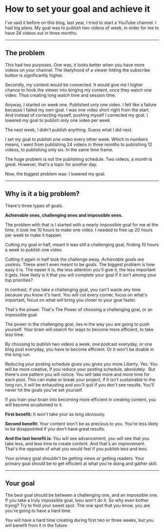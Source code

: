 # How to set your goal and achieve it 

I've said it before on this blog, last year, I tried to start a YouTube channel. I had big plans. My goal was to publish two videos of week, in order for me to have 24 videos out in three months. 


---

## The problem 

This had two purposes. One was, it looks better when you have more videos on your channel. The likelyhood of a viewer hitting the subscribe button is significantly higher. 

Secondly, my content would be connected. It would give me I higher chance to hook the viewer into binging my content, once they watch one video. Thus creating long watch time and session time. 

Anyway, I started on week one. Published only one video. I felt like a failure because I failed my own goal. I was one video short right from the start. And instead of correcting myself, pushing myself I corrected my goal. I lowered my goal to publish only one video per week. 

The next week, I didn't publish anything. Guess what I did next. 

I set my goal to publish one video every other week. Which in numbers means, I went from publishing 24 videos in three months to publishing 12 videos, to publishing only six. In the same time frame. 

The huge problem is not the publishing schedule. Two videos, a month is great. However, that's a topic for another day. 

Now, the biggest problem was: I lowered my goal. 


---

## Why is it a big problem? 

There's three types of goals. 

**Achievable ones, challenging ones and impossible ones.** 

The problem with that is I started with a nearly impossible goal for me at the time, it took me 10 hours to make one video. I needed to free up 20 hours per week to make it happen. 

Cutting my goal in half, meant it was still a challenging goal, finding 10 hours a week to publish one video. 

Cutting it again in half took the challenge away. *Achievable goals are useless.* These aren't even meant to be goals. 
The biggest problem is how easy it is. The easier it is, the less attention you'll give it, the less important it gets. How likely is it that you will complete your goal if it isn't among your top priorities?

In contrast, if you take a challenging goal, you can't waste any time because you know it's hard. You will cut every corner, focus on what's important, focus on what will bring you closer to your goal faster. 

That's the power. That's The Power of choosing a challenging goal, or an impossible goal. 

The power in the challenging goal, lies in the way you are going to push yourself. Your brain will search for ways to become more efficient, to take less time. 

By choosing to publish two videos a week, one podcast everyday, or one blog post everyday, you have to become efficient. Or it won't be doable in the long run. 

Reducing your posting schedule gives you gives you more Liberty. Yes. You will be more creative, if you reduce your posting schedule, absolutely.  But there's one pattern you will notice. You will take more and more time for each post. This can make or break your project, if it isn't sustainable in the long run, it will be exhausting and you'll quit if you don't see results. You'll never hit the goals you've set yourself. 

If you train your brain into becoming more efficient in creating content, you will become acustomed to it. 

**First benefit:** It won't take your as long obviously.

**Second benefit:** Your content won't be as precious to you. You're less likely to be disappointed if you don't have great results. 

**And the last benefit is:** You will see advancement, you will see that you take less, and less time to create content. And that's an improvement. That's the opposite of what you would feel if you publish less and less. 

Your primary goal shouldn't be getting views or getting readers. Your primary goal should be to get efficient at what you're doing and gather skill. 


---

## Your goal 

The best goal should be between a challenging one, and an impossible one. If you take a truly impossible goal, luou won't do it. So why even bother trying? Try to find your sweet spot. The one spot that you know, you are you're going to have a hard time. 

You will have a hard time creating during first two or three weeks, but you will benefit from it in the future. 
